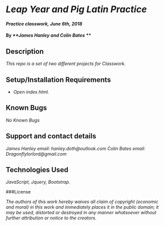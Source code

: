 # _Leap Year and Pig Latin Practice_

#### _Practice classwork, June 6th, 2018_

#### By _**James Hanley and Colin Bates **_

## Description

_This repo is a set of two different projects for Classwork._

## Setup/Installation Requirements

* _Open index.html._

## Known Bugs

_No Known Bugs_

## Support and contact details

_James Hanley email: hanley.doth@outlook.com_
_Colin Bates email: Dragonflylorlord@gmail.com_
## Technologies Used

_JavaScript, Jquery, Bootstrap._

###License

_The authors of this work hereby waives all claim of copyright (economic and moral) in this work and immediately places
it in the public domain; it may be used, distorted or destroyed in any manner whatsoever without further attribution
or notice to the creators._
